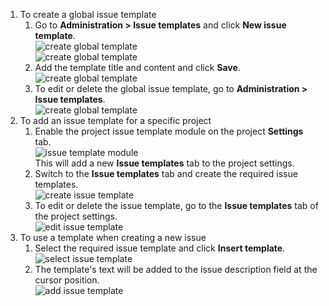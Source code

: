 1. To create a global issue template
    1. Go to **Administration > Issue templates** and click **New issue template**.  
      ![create global template](global_issue_template_1.PNG)  
      ![create global template](global_issue_template_2.PNG)
    2. Add the template title and content and click **Save**.  
    ![create global template](global_issue_template_3.PNG)
    3. To edit or delete the global issue template, go to **Administration > Issue templates**.  
    ![create global template](global_issue_template_3.PNG)
2. To add an issue template for a specific project
    1. Enable the project issue template module on the project **Settings** tab.  
      ![issue template module](issue_template_1.PNG)  
      This will add a new **Issue templates** tab to the project settings.
    2. Switch to the **Issue templates** tab and create the required issue templates.  
    ![create issue template](issue_template_2.PNG)
    3. To edit or delete the issue template, go to the **Issue templates** tab of the project settings.  
    ![edit issue template](issue_template_5.PNG)
3. To use a template when creating a new issue
    1. Select the required issue template and click **Insert template**.  
    ![select issue template](issue_template_3.PNG)
    2. The template's text will be added to the issue description field at the cursor position.  
    ![add issue template](issue_template_4.PNG)
